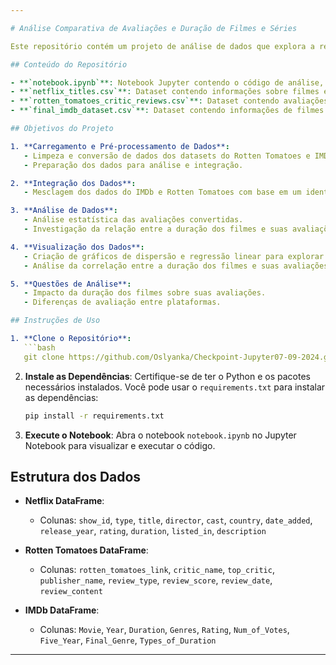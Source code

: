 ```yaml
---

# Análise Comparativa de Avaliações e Duração de Filmes e Séries

Este repositório contém um projeto de análise de dados que explora a relação entre a duração dos filmes e suas avaliações em diferentes plataformas de avaliação, como IMDb e Rotten Tomatoes. O objetivo é integrar e analisar dados de diferentes fontes para obter uma visão mais completa da qualidade dos filmes e séries.

## Conteúdo do Repositório

- **`notebook.ipynb`**: Notebook Jupyter contendo o código de análise, visualizações e insights.
- **`netflix_titles.csv`**: Dataset contendo informações sobre filmes e séries da Netflix.
- **`rotten_tomatoes_critic_reviews.csv`**: Dataset contendo avaliações críticas de filmes do Rotten Tomatoes.
- **`final_imdb_dataset.csv`**: Dataset contendo informações de filmes do IMDb.

## Objetivos do Projeto

1. **Carregamento e Pré-processamento de Dados**:
   - Limpeza e conversão de dados dos datasets do Rotten Tomatoes e IMDb.
   - Preparação dos dados para análise e integração.

2. **Integração dos Dados**:
   - Mesclagem dos dados do IMDb e Rotten Tomatoes com base em um identificador comum.

3. **Análise de Dados**:
   - Análise estatística das avaliações convertidas.
   - Investigação da relação entre a duração dos filmes e suas avaliações em diferentes plataformas.

4. **Visualização dos Dados**:
   - Criação de gráficos de dispersão e regressão linear para explorar a relação entre o número de votos e a nota média.
   - Análise da correlação entre a duração dos filmes e suas avaliações.

5. **Questões de Análise**:
   - Impacto da duração dos filmes sobre suas avaliações.
   - Diferenças de avaliação entre plataformas.

## Instruções de Uso

1. **Clone o Repositório**:
   ```bash
   git clone https://github.com/Oslyanka/Checkpoint-Jupyter07-09-2024.git
   ```

2. **Instale as Dependências**:
   Certifique-se de ter o Python e os pacotes necessários instalados. Você pode usar o `requirements.txt` para instalar as dependências:
   ```bash
   pip install -r requirements.txt
   ```

3. **Execute o Notebook**:
   Abra o notebook `notebook.ipynb` no Jupyter Notebook para visualizar e executar o código.

## Estrutura dos Dados

- **Netflix DataFrame**:
  - Colunas: `show_id`, `type`, `title`, `director`, `cast`, `country`, `date_added`, `release_year`, `rating`, `duration`, `listed_in`, `description`

- **Rotten Tomatoes DataFrame**:
  - Colunas: `rotten_tomatoes_link`, `critic_name`, `top_critic`, `publisher_name`, `review_type`, `review_score`, `review_date`, `review_content`

- **IMDb DataFrame**:
  - Colunas: `Movie`, `Year`, `Duration`, `Genres`, `Rating`, `Num_of_Votes`, `Five_Year`, `Final_Genre`, `Types_of_Duration`

---
```

